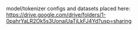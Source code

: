 model/tokenizer configs and datasets placed here:
https://drive.google.com/drive/folders/1-0pahrYaLR2Ok5s3UonaiUaTjLkFJ4Yd?usp=sharing
